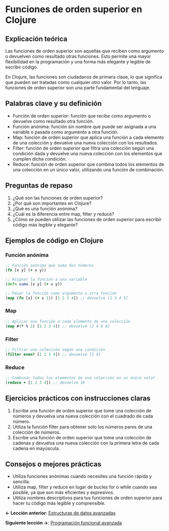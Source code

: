 
# Funciones de orden superior en Clojure

## Explicación teórica

Las funciones de orden superior son aquellas que reciben como argumento o devuelven como resultado otras funciones. Esto permite una mayor flexibilidad en la programación y una forma más elegante y legible de escribir código.

En Clojure, las funciones son ciudadanos de primera clase, lo que significa que pueden ser tratadas como cualquier otro valor. Por lo tanto, las funciones de orden superior son una parte fundamental del lenguaje.

## Palabras clave y su definición

- Función de orden superior: función que recibe como argumento o devuelve como resultado otra función.
- Función anónima: función sin nombre que puede ser asignada a una variable o pasada como argumento a otra función.
- Map: función de orden superior que aplica una función a cada elemento de una colección y devuelve una nueva colección con los resultados.
- Filter: función de orden superior que filtra una colección según una condición dada y devuelve una nueva colección con los elementos que cumplen dicha condición.
- Reduce: función de orden superior que combina todos los elementos de una colección en un único valor, utilizando una función de combinación.

## Preguntas de repaso

1. ¿Qué son las funciones de orden superior?
2. ¿Por qué son importantes en Clojure?
3. ¿Qué es una función anónima?
4. ¿Cuál es la diferencia entre map, filter y reduce?
5. ¿Cómo se pueden utilizar las funciones de orden superior para escribir código más legible y elegante?

## Ejemplos de código en Clojure

### Función anónima

```clojure
;; Función anónima que suma dos números
(fn [x y] (+ x y))

;; Asignar la función a una variable
(defn suma [x y] (+ x y))

;; Pasar la función como argumento a otra función
(map (fn [x] (+ x 1)) [1 2 3 4]) ;; devuelve [2 3 4 5]
```

### Map

```clojure
;; Aplicar una función a cada elemento de una colección
(map #(* % 2) [1 2 3 4]) ;; devuelve [2 4 6 8]
```

### Filter

```clojure
;; Filtrar una colección según una condición
(filter even? [1 2 3 4]) ;; devuelve [2 4]
```

### Reduce

```clojure
;; Combinar todos los elementos de una colección en un único valor
(reduce + [1 2 3 4]) ;; devuelve 10
```

## Ejercicios prácticos con instrucciones claras

1. Escribe una función de orden superior que tome una colección de números y devuelva una nueva colección con el cuadrado de cada número.
2. Utiliza la función filter para obtener solo los números pares de una colección de números.
3. Escribe una función de orden superior que tome una colección de cadenas y devuelva una nueva colección con la primera letra de cada cadena en mayúscula.

## Consejos o mejores prácticas

- Utiliza funciones anónimas cuando necesites una función rápida y sencilla.
- Utiliza map, filter y reduce en lugar de bucles for o while cuando sea posible, ya que son más eficientes y expresivos.
- Utiliza nombres descriptivos para tus funciones de orden superior para hacer tu código más legible y comprensible.


**<- Lección anterior**: [Estructuras de datos avanzadas](estructuras_de_datos_avanzadas.md)

**Siguiente lección ->**: [Programación funcional avanzada](programacion_funcional_avanzada.md)
